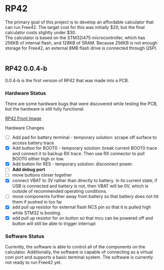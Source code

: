 # RP42
The primary goal of this project is to develop an affordable calculator that can run Free42. The target cost for this was initially $20, but the final calculator costs slightly under $30. <br>
The calculator is based on the STM32l475 microcontroller, which has 256KB of internal flash, and 128KB of SRAM. Because 256KB is not enough storage for Free42, an external 8MB flash drive is connected through QSPI.
<br>
<br>
## RP42 0.0.4-b
0.0.4-b is the first version of RP42 that was made into a PCB. 

### Hardware Status
There are some hardware bugs that were discovered while testing the PCB, but the hardware is still fully functional. 

[RP42 Front Image](https://github.com/Jeremy924/rp42-hardware/blob/main/docs/img/altuim-3d-front.png)

Hardware Changes
- [ ] Add pad for battery terminal
      - temporary solution: scrape off surface to access battery trace
- [X] Add button for BOOT0
      - temporary solution: break current BOOT0 trace and connect it to backup RX trace. Then use RX connector to pull BOOT0 either high or low.
- [X] Add button for RES
      - temporary solution: disconnect power.
- [ ] **Add debug port**
- [ ] move buttons closer together
- [X] connect VBAT to 3V rather than directly to battery. In its current state, if USB is connected and battery is not, then VBAT will be 0V, which is outside of recommended operating conditions.
- [ ] move components further away from battery so that battery does not hit them if pushed in too far
- [X] add pull up resistor for external flash NCS pin so that it is pulled high while STM32 is booting.
- [X] add pull up resistor for on button so that mcu can be powered off and button will still be able to trigger interrupt

### Software Status
Currently, the software is able to control all of the components on the calculator. Additionally, the software is capable of connecting as a virtual com port and supports a basic terminal system.
The software is currently not ready to run Free42 yet. 
